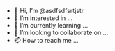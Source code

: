 - 👋 Hi, I’m @asdfsdfsrtjstr
- 👀 I’m interested in ...
- 🌱 I’m currently learning ...
- 💞️ I’m looking to collaborate on ...
- 📫 How to reach me ...

<!---
asdfsdfsrtjstr/asdfsdfsrtjstr is a ✨ special ✨ repository because its `README.md` (this file) appears on your GitHub profile.
You can click the Preview link to take a look at your changes.
--->
